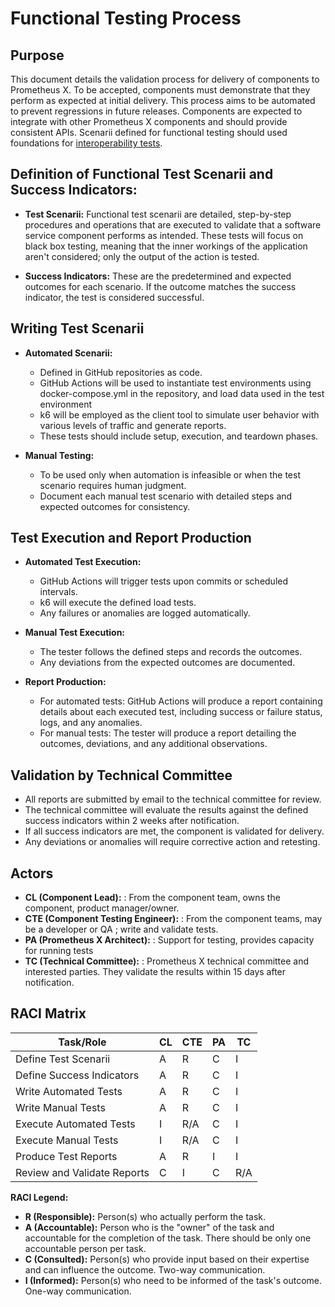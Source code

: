 # Functional Testing Process 
## Purpose

This document details the validation process for delivery of components to Prometheus X.
To be accepted, components must demonstrate that they perform as expected at initial delivery.
This process aims to be automated to prevent regressions in future releases.
Components are expected to integrate with other Prometheus X components and should provide consistent APIs.
Scenarii defined for functional testing should used foundations for [interoperability tests](interoperability-test.md). 

## Definition of Functional Test Scenarii and Success Indicators:

* **Test Scenarii:** Functional test scenarii are detailed, step-by-step procedures and operations that are executed to validate that a software service component performs as intended. These tests will focus on black box testing, meaning that the inner workings of the application aren't considered; only the output of the action is tested.
  
* **Success Indicators:** These are the predetermined and expected outcomes for each scenario. If the outcome matches the success indicator, the test is considered successful.


## Writing Test Scenarii

* **Automated Scenarii:**
    * Defined in GitHub repositories as code.
    * GitHub Actions will be used to instantiate test environments using docker-compose.yml in the repository, and load data used in the test environment
    * k6 will be employed as the client tool to simulate user behavior with various levels of traffic and generate reports.
    * These tests should include setup, execution, and teardown phases.

* **Manual Testing:**
    * To be used only when automation is infeasible or when the test scenario requires human judgment.
    * Document each manual test scenario with detailed steps and expected outcomes for consistency.


## Test Execution and Report Production

* **Automated Test Execution:**
    * GitHub Actions will trigger tests upon commits or scheduled intervals.
    * k6 will execute the defined load tests.
    * Any failures or anomalies are logged automatically.

* **Manual Test Execution:**
    * The tester follows the defined steps and records the outcomes.
    * Any deviations from the expected outcomes are documented.

* **Report Production:**
    * For automated tests: GitHub Actions will produce a report containing details about each executed test, including success or failure status, logs, and any anomalies.
    * For manual tests: The tester will produce a report detailing the outcomes, deviations, and any additional observations.


## Validation by Technical Committee

* All reports are submitted by email to the technical committee for review.
* The technical committee will evaluate the results against the defined success indicators within 2 weeks after notification.
* If all success indicators are met, the component is validated for delivery.
* Any deviations or anomalies will require corrective action and retesting.

## Actors

- **CL (Component Lead):** : From the component team, owns the component, product manager/owner.
- **CTE (Component Testing Engineer):** : From the component teams, may be a developer or QA ; write and validate tests.
- **PA (Prometheus X Architect):** : Support for testing, provides capacity for running tests
- **TC (Technical Committee):** : Prometheus X technical committee and interested parties. They validate the results within 15 days after notification.

## RACI Matrix

| Task/Role                     | CL | CTE | PA | TC |
|-------------------------------|----|-----|----|----|
| Define Test Scenarii          | A  | R   | C  | I  |
| Define Success Indicators     | A  | R   | C  | I  |
| Write Automated Tests         | A  | R   | C  | I  |
| Write Manual Tests            | A  | R   | C  | I  |
| Execute Automated Tests       | I  | R/A | C  | I  |
| Execute Manual Tests          | I  | R/A | C  | I  |
| Produce Test Reports          | A  | R   | I  | I  |
| Review and Validate Reports   | C  | I   | C  | R/A|

**RACI Legend:**


- **R (Responsible):** Person(s) who actually perform the task.
- **A (Accountable):** Person who is the "owner" of the task and accountable for the completion of the task. There should be only one accountable person per task.
- **C (Consulted):** Person(s) who provide input based on their expertise and can influence the outcome. Two-way communication.
- **I (Informed):** Person(s) who need to be informed of the task's outcome. One-way communication.

